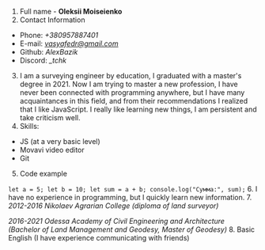 1. Full name - **Oleksii Moiseienko**
2. Contact Information 
- Phone: *+380957887401*
- E-mail: *vasyafedr@gmail.com*
- Github: *AlexBazik*
- Discord: *_tchk*
3. I am a surveying engineer by education, I graduated with a master's degree in 2021. Now I am trying to master a new profession, I have never been connected with programming anywhere, but I have many acquaintances in this field, and from their recommendations I realized that I like JavaScript. I really like learning new things, I am persistent and take criticism well.
4. Skills:
- JS (at a very basic level)
- Movavi video editor 
- Git
5. Code example

`let a = 5;
let b = 10;
let sum = a + b;
console.log("Сумма:", sum);`
6. I have no experience in programming, but I quickly learn new information.
7. *2012-2016 Nikolaev Agrarian College (diploma of land surveyor)*

*2016-2021 Odessa Academy of Civil Engineering and Architecture (Bachelor of Land Management and Geodesy, Master of Geodesy)*
8. Basic English (I have experience communicating with friends)